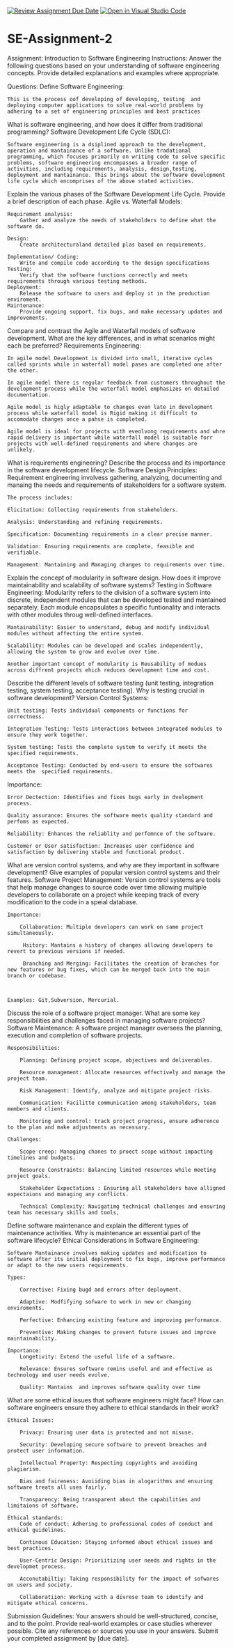 [![Review Assignment Due Date](https://classroom.github.com/assets/deadline-readme-button-24ddc0f5d75046c5622901739e7c5dd533143b0c8e959d652212380cedb1ea36.svg)](https://classroom.github.com/a/-ucQIGTc)
[![Open in Visual Studio Code](https://classroom.github.com/assets/open-in-vscode-718a45dd9cf7e7f842a935f5ebbe5719a5e09af4491e668f4dbf3b35d5cca122.svg)](https://classroom.github.com/online_ide?assignment_repo_id=15201722&assignment_repo_type=AssignmentRepo)
# SE-Assignment-2
Assignment: Introduction to Software Engineering
Instructions:
Answer the following questions based on your understanding of software engineering concepts. Provide detailed explanations and examples where appropriate.

Questions:
Define Software Engineering:

    This is the process oof developing of developing, testing  and deploying computer applications to solve real-world problems by adhering to a set of engineering principles and best practices

What is software engineering, and how does it differ from traditional programming?
Software Development Life Cycle (SDLC):

    Software engineering is a dsiplined approach to the development, operation and mantainance of a software. Unlike tradational programming, which focuses primarily on writing code to solve specific problems, software engineering encompasses a broader range of activities, including requirements, analysis, design,testing, deployment and mantainance. This brings about the software development life cycle which encomprises of the above stated activities.

Explain the various phases of the Software Development Life Cycle. Provide a brief description of each phase.
Agile vs. Waterfall Models:

    Requirement analysis:
        Gather and analyze the needs of stakeholders to define what the software do.

    Design:
        Create architecturaland detailed plas based on requirements.

    Implementation/ Coding:
        Write and compile code according to the design specifications
    Testing:
        Verify that the software functions correctly and meets requirements through various testing methods.
    Deployment:
        Release the software to users and deploy it in the production enviroment.
    Maintenance:
        Provide ongoing support, fix bugs, and make necessary updates and improvements.



Compare and contrast the Agile and Waterfall models of software development. What are the key differences, and in what scenarios might each be preferred?
Requirements Engineering:

    In agile model Development is divided into small, iterative cycles called sprints while in waterfall model pases are completed one after the other.

    In agile model there is regular feedback from customers throughout the development process while the waterfall model emphasizes on detailed documentation.

    Agile model is higly adaptable to changes even late in development process while waterfall model is Rigid making it difficult to accomodate changes once a pahse is completed.

    Agile model is ideal for projects with eveolvong requirements and whre rapid delivery is important while waterfall model is suitable forr projects with well-defined requirements and where changes are unlikely.

What is requirements engineering? Describe the process and its importance in the software development lifecycle.
Software Design Principles:
    Requirement engineering involvess gathering, analyzing, documenting and manaing the needs and requirements of stakeholders for a software system.

    The process includes:

    Elicitation: Collecting requirements from stakeholders.

    Analysis: Understanding and refining requirements.

    Specification: Documenting requirements in a clear precise manner.

    Validation: Ensuring requirements are complete, feasible and verifiable.

    Management: Mantaining and Managing changes to requirements over time.

Explain the concept of modularity in software design. How does it improve maintainability and scalability of software systems?
Testing in Software Engineering:
    Modularity refers to the division of a software system into discrete, independent modules that can be developed tested and mantained separately. Each module encapsulates a specific funtionality and interacts with other modules throug well-defined interfaces.

    Mantainability: Easier to understand, debug and modify individual modules without affecting the entire system.

    Scalability: Modules can be developed and scales independently, allowing the system to grow and evolve over time.

    Another important concept of modularity is Reusability of modues across diffrent projects ehich reduces development time and cost.


Describe the different levels of software testing (unit testing, integration testing, system testing, acceptance testing). Why is testing crucial in software development?
Version Control Systems:

    Unit testing: Tests individual components or functions for correctness.

    Integration Testing: Tests interactions between integrated modules to ensure they work together.

    System testing: Tests the complete system to verify it meets the specified requirements.

    Acceptance Testing: Conducted by end-users to ensure the softwares meets the  specified requirements.

 Importance:

    Error Dectection: Identifies and fixes bugs early in dvelopment process.

    Quality assurance: Ensures the software meets quality standard and perfoms as expected.

    Reliability: Enhances the reliablity and perfomnce of the software.

    Customer or User satisfaction: Increases user confidence and satisfaction by delivering stable and functional product.



What are version control systems, and why are they important in software development? Give examples of popular version control systems and their features.
Software Project Management:
    Version control systems are tools that help manage changes to source code over time allowing multiple developers to collaborate on a project while keeping track of every modification to the code in a speial database.

    Importance:

        Collaboration: Multiple developers can work on same project simultaneously.

         Hsitory: Mantains a history of changes allowing developers to revert to previous versions if needed.

         Branching and Merging: Facilitates the creation of branches for new features or bug fixes, which can be merged back into the main branch or codebase.



    Examples: Git,Subversion, Mercurial.

Discuss the role of a software project manager. What are some key responsibilities and challenges faced in managing software projects?
Software Maintenance:
    A software project manager oversees the planning, execution and completion of software projects.

    Responsibilities:

        Planning: Defining project scope, objectives and deliverables.

        Resource management: Allocate resources effectively and manage the project team.

        Risk Management: Identify, analyze and mitigate project risks.

        Communication: Facilitte communication among stakeholders, team members and clients.

        Monitoring and control: track project progress, ensure adherence to the plan and make adjustments as necessary.

    Challenges:

        Scope creep: Managing chanes to proect scope without impacting timelines and budgets.

        Resource Constraints: Balancing limited resources while meeting project goals.

        Stakeholder Expectations : Ensuring all stakeholders have alligned expectaions and managing any conflicts.

        Technical Complexity: Navigatimg technical challenges and ensuring team has necessary skills and tools,

Define software maintenance and explain the different types of maintenance activities. Why is maintenance an essential part of the software lifecycle?
Ethical Considerations in Software Engineering:

    Software Mantainance involves making updates and modification to software after its initial deployment to fix bugs, improve performance or adapt to the new users requirements.

    Types:

        Corrective: Fixing bugd and errors after deployment.

        Adaptive: Modfifying sofware to work in new or changing enviroments.

        Perfective: Enhancing existing feature and improving performance.

        Preventive: Making changes to prevent future issues and improve maintainability.

    Importance:
        Longetivity: Extend the useful life of a software.

        Relevance: Ensures software remins useful and and effective as technology and user needs evolve.

        Quality: Mantains  and improves software quality over time


What are some ethical issues that software engineers might face? How can software engineers ensure they adhere to ethical standards in their work?

    Ethical Issues:

        Privacy: Ensuring user data is protected and not misuse.

        Security: Developing secure software to prevent breaches and protect user information.

        Intellectual Property: Respecting copyrights and avoiding plagiarism.

        Bias and faireness: Avoiiding bias in alogarithms and ensuring software treats all uses fairly.

        Transparency: Being transparent about the capabilities and limitaions of software.

    Ethical standards:
        Code of conduct: Adhering to professional codes of conduct and ethical guidelines.

        Continous Education: Staying informed about ethical issues and best practices.

        User-Centric Design: Prioriitizing user needs and rights in the developmet process.

        Acconutabiltiy: Taking responsibility for the impact of sofwares on users and society.

        Collaboratiion: Working with a divrese team to identify and mitigate ethical concerns.
Submission Guidelines:
Your answers should be well-structured, concise, and to the point.
Provide real-world examples or case studies wherever possible.
Cite any references or sources you use in your answers.
Submit your completed assignment by [due date].
